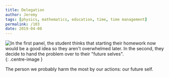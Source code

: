 ```yaml
---
title: Delegation
author: Jeremy
tags: [physics, mathematics, education, time, time management]
permalink: /103
date: 2019-04-08
---
```


![In the first panel, the student thinks that starting their homework now would be a good idea so they aren't overwhelmed later. In the second, they decide to hand the problem over to their "future selves".](https://res.cloudinary.com/dh3hm8pb7/image/upload/c_scale,q_auto:best,w_615/v1535842782/Handwaving/Published/Delegation.png){: .centre-image }

The person we probably harm the most by our actions: our future self.